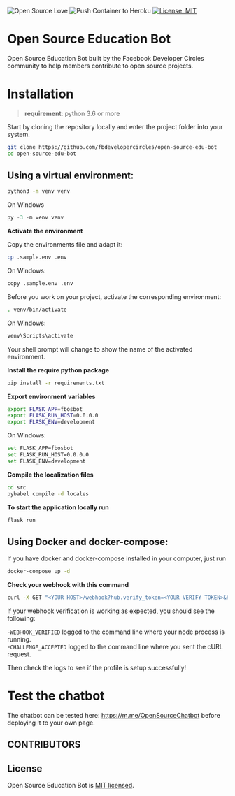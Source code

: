 ![Open Source Love](https://badges.frapsoft.com/os/v2/open-source.svg?v=103)
![Push Container to Heroku](https://github.com/fbdevelopercircles/open-source-edu-bot/workflows/Push%20Container%20to%20Heroku/badge.svg)
[![License: MIT](https://img.shields.io/badge/License-MIT-yellow.svg)](https://opensource.org/licenses/MIT)

# Open Source Education Bot

Open Source Education Bot built by the Facebook Developer Circles community to help members contribute to open source projects.

# Installation


> **requirement**: python 3.6 or more


Start by cloning the repository locally and enter the project folder into your system.

```bash
git clone https://github.com/fbdevelopercircles/open-source-edu-bot
cd open-source-edu-bot
```

## Using a virtual environment:


```bash
python3 -m venv venv
```

On Windows

```PowerShell
py -3 -m venv venv
```

**Activate the environment**

Copy the environments file and adapt it:

```bash
cp .sample.env .env
```

On Windows:
```bash
copy .sample.env .env
```

Before you work on your project, activate the corresponding environment:

```bash
. venv/bin/activate
```

On Windows:
```PowerShell
venv\Scripts\activate
```

Your shell prompt will change to show the name of the activated environment.

**Install the require python package**

```bash
pip install -r requirements.txt
```

**Export environment variables**  

```bash 
export FLASK_APP=fbosbot  
export FLASK_RUN_HOST=0.0.0.0 
export FLASK_ENV=development  
``` 

On Windows: 
```bash 
set FLASK_APP=fbosbot 
set FLASK_RUN_HOST=0.0.0.0  
set FLASK_ENV=development 
``` 

**Compile the localization files**

```bash
cd src
pybabel compile -d locales
```

**To start the application locally run**

```bash
flask run
```

## Using Docker and docker-compose:

If you have docker and docker-compose installed in your computer, just run

```bash
docker-compose up -d
```

**Check your webhook with this command**

```bash
curl -X GET "<YOUR HOST>/webhook?hub.verify_token=<YOUR VERIFY TOKEN>&hub.challenge=CHALLENGE_ACCEPTED&hub.mode=subscribe&init_bot=true"
```
If your webhook verification is working as expected, you should see the following:

-```WEBHOOK_VERIFIED``` logged to the command line where your node process is running.\
-```CHALLENGE_ACCEPTED``` logged to the command line where you sent the cURL request.

Then check the logs to see if the profile is setup successfully!

# Test the chatbot 

The chatbot can be tested here: https://m.me/OpenSourceChatbot before deploying it to your own page.

CONTRIBUTORS
------------

## License

Open Source Education Bot is [MIT licensed](./LICENSE).

